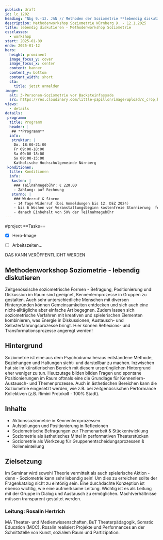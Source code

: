```yaml
---
publish: draft
id: lc_1202
heading: "Nbg 9.-12. JAN // Methoden der Soziometrie **lebendig diskutieren**"
description: Methodenworkshop Soziometrie Nürnberg 9. - 12.1.2025
title: lebendig diskutieren - Methodenworkshop Soziometrie
cssclasses:
  - workshop
start: 2025-01-09
ende: 2025-01-12
hero:
  height: prominent
  image_focus_y: cover
  image_focus_x: center
  content: banner
  content_y: bottom
  content_width: short
  cta:
    title: jetzt anmelden
image:
  alt: 3-Personen-Soziometrie vor Backsteinfassade
  src: https://res.cloudinary.com/little-papillon/image/upload/c_crop,h_1500,w_2100/c_scale,h_1000,w_1400/v1735162310/dasei/Soziometrie_g0ak8z.jpg
views:
  - details
details:
 programm:
  title: Programm
  header: |
   ## **Programm**
  info:
   struktur: |
    Do. 18:00-21:00
    Fr 09:00-18:00
    Sa 09:00-18:00
    So 09:00-15:00
    Katholische Hochschulgemeinde Nürnberg
 konditionen:
  title: Konditionen
  info:
   kosten: |
    ### Teilnahmegebühr: € 220,00
    - Zahlung: auf Rechnung
   storno: |
    ### Widerruf & Storno
    - 14 Tage Widerruf (bei Anmeldungen bis 12. DEZ 2024)
    - bis 6 Wochen vor Veranstaltungsbeginn kostenfreie Stornierung  formlos schriftlich
    - danach Einbehalt von 50% der Teilnahmegebühr
---
```


#project
==Tasks==
- [x] Hero-Image
- [ ] Arbeitszeiten...


DAS KANN VERÖFFENTLICHT WERDEN


<!-- PUBLISH-FROM-HERE -->
## Methodenworkshop Soziometrie - lebendig diskutieren

Zeitgenössische soziometrische Formen - Befragung, Positionierung und Diskussion im Raum sind geeignet, Kennenlernprozesse in Gruppen zu gestalten. Auch sehr unterschiedliche Menschen mit diversen Hintergründen können Gemeinsamkeiten entdecken und sich auch eine nicht-alltägliche aber einfache Art begegnen. 
Zudem lassen sich soziometrische Verfahren mit kreativen und spielerischen Elementen kombinieren, was Energie in Diskussionen, Austausch- und Selbsterfahrungsprozesse bringt. Hier können Reflexions- und Transformationsprozesse angeregt werden! 

## Hintergrund
Soziometrie ist eine aus dem Psychodrama heraus entstandene Methode, Beziehungen und Haltungen sicht- und darstellbar zu machen. Inzwischen hat sie im künstlerischen Bereich mit diesem ursprünglichen Hintergrund eher weniger zu tun. 
Heutzutage bilden bilden Fragen und spontane Positionierungen im Raum oftmals eine die Grundlage für Kennenlern- Austausch- und Themenprozesse. Auch in ästhetischen Bereichen kann die Soziometrie eingesetzt werden, wie z.B. bei zeitgenössischen Performance Kollektiven (z.B. Rimini Protokoll - 100% Stadt).

## Inhalte  
- Aktionssoziometrie in Kennenlernprozessen 
- Aufstellungen und Positionierung in Reflexionen
- Soziometrische Befragungen zur Themenarbeit & Stückentwicklung   
- Soziometrie als ästhetisches Mittel in performativen Theaterstücken 
- Soziometrie als Werkzeug für Gruppenentscheidungsprozessen & Rolleneinteilung

## Zielsetzung  
Im Seminar wird sowohl Theorie vermittelt als auch spielerische Aktion - denn - Soziometrie kann sehr lebendig sein! Um dies zu erreichen sollte der Fragenkatalog nicht zu eintönig sein. Eine durchdachte Konzeption ist ebenso wichtig, wie eine aufmerksame Leitung. Wichtig ist es als Leitung mit der Gruppe in Dialog und Austausch zu ermöglichen. Machtverhältnisse müssen transparent gestaltet werden. 

### Leitung: Rosalin Hertrich
MA Theater- und Medienwissenschaften, BuT Theaterpädagogik, Somatic Education (MOC). Rosalin realisiert Projekte und Performances an der Schnittstelle von Kunst, sozialem Raum und Partizipation. 

